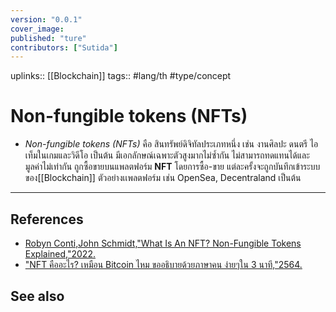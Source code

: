 ```yaml
---
version: "0.0.1"
cover_image:
published: "ture"
contributors: ["Sutida"]
---
```

uplinks:: [[Blockchain]]
tags:: #lang/th #type/concept

# Non-fungible tokens (NFTs)
- *Non-fungible tokens (NFTs)* คือ สินทรัพย์ดิจิทัลประเภทหนึ่ง เช่น งานศิลปะ ดนตรี ไอเท็มในเกมและวิดีโอ เป็นต้น มีเอกลักษณ์เฉพาะตัวสูงมากไม่ซ้ำกัน ไม่สามารถทดแทนได้และมูลค่าไม่เท่ากัน ถูกซื้อขายบนแพลตฟอร์ม **NFT** โดยการซื้อ-ขาย แต่ละครั้งจะถูกบันทึกเข้าระบบของ[[Blockchain]] ตัวอย่างเเพลตฟอร์ม เช่น OpenSea, Decentraland  เป็นต้น
---
## References
- [Robyn Conti,John Schmidt,"What Is An NFT? Non-Fungible Tokens Explained,"2022.](https://www.forbes.com/advisor/investing/cryptocurrency/nft-non-fungible-token/)
- ["NFT คืออะไร? เหมือน Bitcoin ไหม ขออธิบายด้วยภาษาคน ง่ายๆใน 3 นาที,"2564.](https://www.springnews.co.th/blogs/program/818267)
## See also


